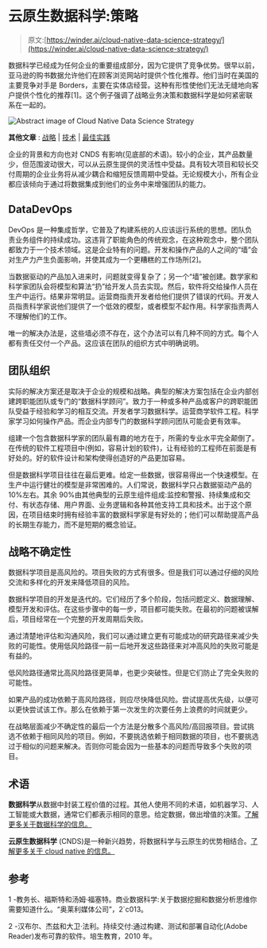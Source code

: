 # 云原生数据科学:策略

> 原文:[https://winder.ai/cloud-native-data-science-strategy/](https://winder.ai/cloud-native-data-science-strategy/)

数据科学已经成为任何企业的重要组成部分，因为它提供了竞争优势。很早以前，亚马逊的购书数据允许他们在顾客浏览网站时提供个性化推荐。他们当时在美国的主要竞争对手是 Borders，主要在实体店经营。这种有形性使他们无法无缝地向客户提供个性化的推荐[1]。这个例子强调了战略业务决策和数据科学是如何紧密联系在一起的。

![Abstract image of Cloud Native Data Science Strategy](../Images/4d5b7bbd59fde6c386c1df35711460e1.png)

**其他文章** : [战略](https://winder.ai/cloud-native-data-science-strategy/) | [技术](https://winder.ai/cloud-native-data-science-technology/) | [最佳实践](https://winder.ai/cloud-native-data-science-best-practices/)

企业的背景和方向也对 CNDS 有影响(见底部的术语)。较小的企业，其产品数量少，但范围波动很大，可以从云原生提供的灵活性中受益。具有较大项目和较长交付周期的企业业务将从减少耦合和缩短反馈周期中受益。无论规模大小，所有企业都应该倾向于通过将数据集成到他们的业务中来增强团队的能力。

## DataDevOps

DevOps 是一种集成哲学，它普及了构建系统的人应该运行系统的思想。团队负责业务组件的持续成功。这违背了职能角色的传统观念，在这种观念中，整个团队都致力于一个技术领域。这是企业特有的问题。开发和操作产品的人之间的“墙”会对生产力产生负面影响，并使其成为一个更糟糕的工作场所[2]。

当数据驱动的产品加入进来时，问题就变得复杂了；另一个“墙”被创建。数学家和科学家团队会将模型和算法“扔”给开发人员去实现。然后，软件将交给操作人员在生产中运行。结果非常明显。运营商指责开发者给他们提供了错误的代码。开发人员指责科学家说他们提供了一个低效的模型，或者模型不起作用。科学家指责两人不理解他们的工作。

唯一的解决办法是，这些墙必须不存在，这个办法可以有几种不同的方式。每个人都有责任交付一个产品。这应该在团队的组织方式中明确说明。

## 团队组织

实际的解决方案还是取决于企业的规模和战略。典型的解决方案包括在企业内部创建跨职能团队或专门的“数据科学顾问”。致力于一种或多种产品或客户的跨职能团队受益于经验和学习的相互交流。开发者学习数据科学。运营商学软件工程。科学家学习如何操作产品。而企业内部专门的数据科学顾问团队可能会更有效率。

组建一个包含数据科学家的团队最有趣的地方在于，所需的专业水平完全颠倒了。在传统的软件工程项目中(例如，容易计划的软件)，让有经验的工程师在前面是有好处的。好的软件设计和架构使得创造好的产品更加容易。

但是数据科学项目往往在最后更难。给定一些数据，很容易得出一个快速模型。在生产中运行健壮的模型是非常困难的。人们常说，数据科学只占数据驱动产品的 10%左右。其余 90%由其他典型的云原生组件组成:监控和警报、持续集成和交付、有状态存储、用户界面、业务逻辑和各种其他支持工具和技术。出于这个原因，在项目结束时拥有经验丰富的数据科学家是有好处的；他们可以帮助提高产品的长期生存能力，而不是短期的概念验证。

## 战略不确定性

数据科学项目是高风险的。项目失败的方式有很多。但是我们可以通过仔细的风险交流和多样化的开发来降低项目的风险。

数据科学项目的开发是迭代的。它们经历了多个阶段，包括问题定义、数据理解、模型开发和评估。在这些步骤中的每一步，项目都可能失败。在最初的问题被误解后，项目经常在一个完整的开发周期后失败。

通过清楚地评估和沟通风险，我们可以通过建立更有可能成功的研究路径来减少失败的可能性。使用低风险路径一前一后地开发这些路径来对冲高风险的失败可能是有益的。

低风险路径通常比高风险路径更简单，也更少突破性。但是它们防止了完全失败的可能性。

如果产品的成功依赖于高风险路径，则应尽快降低风险。尝试提高优先级，以便可以更快尝试该工作。那么在依赖于第一次发生的次要任务上浪费的时间就更少。

在战略层面减少不确定性的最后一个方法是分散多个高风险/高回报项目。尝试挑选不依赖于相同风险的项目。例如，不要挑选依赖于相同数据的项目，也不要挑选过于相似的问题来解决。否则你可能会因为一些基本的问题而导致多个失败的项目。

## 术语

**数据科学**从数据中封装工程价值的过程。其他人使用不同的术语，如机器学习、人工智能或大数据，通常它们都表示相同的意思。给定数据，做出增值的决策。[了解更多关于数据科学的信息。](https://winder.ai/what-is-data-science/)

**云原生数据科学** (CNDS)是一种新兴趋势，将数据科学与云原生的优势相结合。[了解更多关于 cloud native 的信息。](https://winder.ai/what-is-cloud-native/)

## 参考

1 -教务长、福斯特和汤姆·福塞特。商业数据科学:关于数据挖掘和数据分析思维你需要知道什么。“奥莱利媒体公司”，2`c013。

2 -汉布尔、杰兹和大卫·法利。持续交付:通过构建、测试和部署自动化(Adobe Reader)发布可靠的软件。培生教育，2010 年。